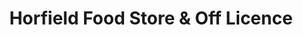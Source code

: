 ---
title: "Horfield Food Store & Off Licence"
url: /bristol/horfield-food-store-and-off-licence/
shop: convenience
---
